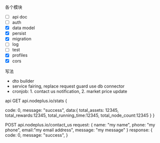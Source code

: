 各个模块
-[ ] api doc
-[ ] auth
-[x] data model
-[x] persist
-[x] migration
-[ ] log
-[ ] test
-[x] profiles
-[x] cors

写法
- dto builder
- service fairing, replace request guard use db connector
- cronjob: 1. contact us notification, 2. market price update

api GET api.nodeplus.io/stats
{

code: 0,
message: "success",
data:{
total_assets: 12345,
total_rewards:12345,
total_running_time:12345,
total_node_count:12345
}
}




POST api.nodeplus.io/contact_us
request:
{
name: "my name",
phone: "my phone",
email:"my email address",
message: "my message"
}
response:
{
code: 0,
message: "success",
}